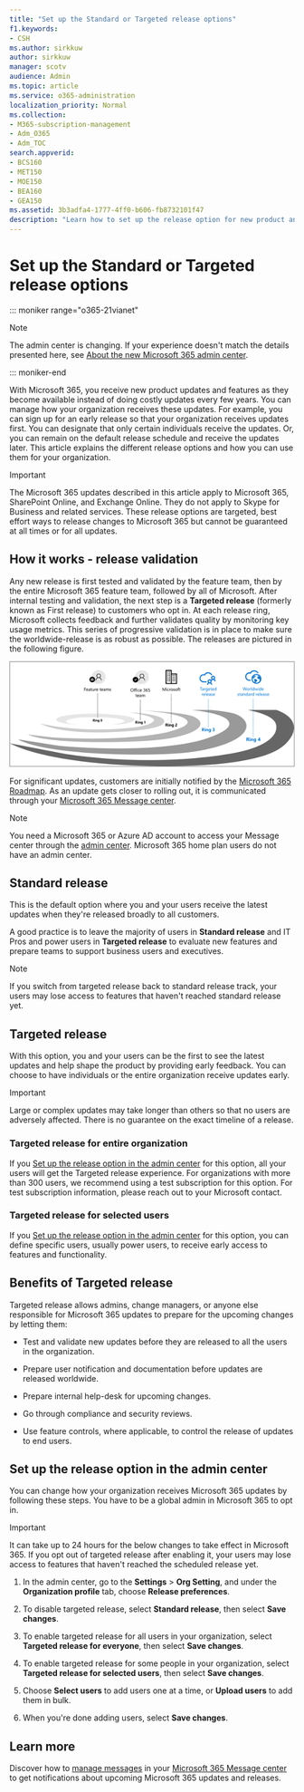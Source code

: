 ```yaml
---
title: "Set up the Standard or Targeted release options"
f1.keywords:
- CSH
ms.author: sirkkuw
author: sirkkuw
manager: scotv
audience: Admin
ms.topic: article
ms.service: o365-administration
localization_priority: Normal
ms.collection: 
- M365-subscription-management 
- Adm_O365
- Adm_TOC
search.appverid:
- BCS160
- MET150
- MOE150
- BEA160
- GEA150
ms.assetid: 3b3adfa4-1777-4ff0-b606-fb8732101f47
description: "Learn how to set up the release option for new product and features updates in the Microsoft 365 admin center."
---
```


# Set up the Standard or Targeted release options

::: moniker range="o365-21vianet"

> [!NOTE]
> The admin center is changing. If your experience doesn't match the details presented here, see 
[About the new Microsoft 365 admin center](https://docs.microsoft.com/microsoft-365/admin/microsoft-365-admin-center-preview?view=o365-21vianet).

::: moniker-end

With Microsoft 365, you receive new product updates and features as they become available instead of doing costly updates every few years. You can manage how your organization receives these updates. For example, you can sign up for an early release so that your organization receives updates first. You can designate that only certain individuals receive the updates. Or, you can remain on the default release schedule and receive the updates later. This article explains the different release options and how you can use them for your organization.
  
> [!IMPORTANT]
> The Microsoft 365 updates described in this article apply to Microsoft 365, SharePoint Online, and Exchange Online. They do not apply to Skype for Business and related services. These release options are targeted, best effort ways to release changes to Microsoft 365 but cannot be guaranteed at all times or for all updates. 
  
## How it works - release validation

Any new release is first tested and validated by the feature team, then by the entire Microsoft 365 feature team, followed by all of Microsoft. After internal testing and validation, the next step is a **Targeted release** (formerly known as First release) to customers who opt in. At each release ring, Microsoft collects feedback and further validates quality by monitoring key usage metrics. This series of progressive validation is in place to make sure the worldwide-release is as robust as possible. The releases are pictured in the following figure. 
  
![Release validation rings for Microsoft 365](../../media/73611ed3-2d8c-4e7b-8074-9f03b239f9ed.png)
  
For significant updates, customers are initially notified by the [Microsoft 365 Roadmap](https://products.office.com/business/office-365-roadmap). As an update gets closer to rolling out, it is communicated through your [Microsoft 365 Message center](https://admin.microsoft.com/Adminportal/Home?source=applauncher#/MessageCenter).

> [!NOTE]
> You need a Microsoft 365 or Azure AD account to access your Message center through the [admin center](https://docs.microsoft.com/office365/admin/admin-overview/about-the-admin-center). Microsoft 365 home plan users do not have an admin center.


## Standard release

This is the default option where you and your users receive the latest updates when they're released broadly to all customers.
  
A good practice is to leave the majority of users in **Standard release** and IT Pros and power users in **Targeted release** to evaluate new features and prepare teams to support business users and executives. 
  
> [!NOTE]
> If you switch from targeted release back to standard release track, your users may lose access to features that haven't reached standard release yet. 
  
## Targeted release

With this option, you and your users can be the first to see the latest updates and help shape the product by providing early feedback. You can choose to have individuals or the entire organization receive updates early.
  
> [!IMPORTANT]
> Large or complex updates may take longer than others so that no users are adversely affected. There is no guarantee on the exact timeline of a release. 
  
### Targeted release for entire organization

If you [Set up the release option in the admin center](#set-up-the-release-option-in-the-admin-center) for this option, all your users will get the Targeted release experience. For organizations with more than 300 users, we recommend using a test subscription for this option. For test subscription information, please reach out to your Microsoft contact. 
  
### Targeted release for selected users

If you [Set up the release option in the admin center](#set-up-the-release-option-in-the-admin-center) for this option, you can define specific users, usually power users, to receive early access to features and functionality. 
  
## Benefits of Targeted release

Targeted release allows admins, change managers, or anyone else responsible for Microsoft 365 updates to prepare for the upcoming changes by letting them:
  
- Test and validate new updates before they are released to all the users in the organization.
    
- Prepare user notification and documentation before updates are released worldwide.
    
- Prepare internal help-desk for upcoming changes.
    
- Go through compliance and security reviews.
    
- Use feature controls, where applicable, to control the release of updates to end users.
    
## Set up the release option in the admin center

You can change how your organization receives Microsoft 365 updates by following these steps. You have to be a global admin in Microsoft 365 to opt in.
  
> [!IMPORTANT]
> It can take up to 24 hours for the below changes to take effect in Microsoft 365. If you opt out of targeted release after enabling it, your users may lose access to features that haven't reached the scheduled release yet. 
  
1. In the admin center, go to the **Settings** > **Org Setting**, and under the **Organization profile** tab, choose **Release preferences**.

5. To disable targeted release, select **Standard release**, then select **Save changes**. 
    
6. To enable targeted release for all users in your organization, select **Targeted release for everyone**, then select **Save changes**. 
    
7. To enable targeted release for some people in your organization, select **Targeted release for selected users**, then select **Save changes**. 
    
8. Choose **Select users** to add users one at a time, or **Upload users** to add them in bulk.
    
9. When you're done adding users, select **Save changes**.


  
## Learn more

Discover how to [manage messages](https://docs.microsoft.com/office365/admin/manage/message-center) in your [Microsoft 365 Message center](https://admin.microsoft.com/Adminportal/Home?source=applauncher#/MessageCenter) to get notifications about upcoming Microsoft 365 updates and releases.

